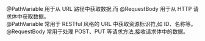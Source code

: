 @PathVariable 用于从 URL 路径中获取数据,而 @RequestBody 用于从 HTTP 请求体中获取数据。  
@PathVariable 常用于 RESTful 风格的 URL 中获取资源标识符,如 ID、名称等。@RequestBody 常用于处理 POST、PUT 等请求方法,接收请求体中的数据。
